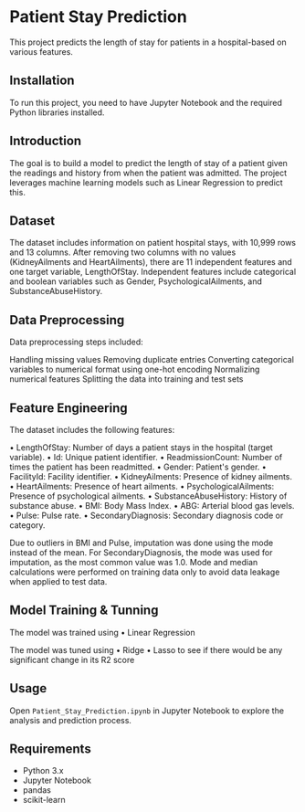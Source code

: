 # Patient Stay Prediction

This project predicts the length of stay for patients in a hospital-based
 on various features. 

## Installation

To run this project, you need to have Jupyter Notebook and the required Python libraries installed.

## Introduction
The goal is to build a model to predict the length of stay of a patient given the readings and history from when the patient was admitted. The project leverages machine learning models such as Linear Regression to predict this.

## Dataset
The dataset includes information on patient hospital stays, with 10,999 rows and 13 columns. After removing two columns with no values (KidneyAilments and HeartAilments), there are 11 independent features and one target variable, LengthOfStay. Independent features include categorical and boolean variables such as Gender, PsychologicalAilments, and SubstanceAbuseHistory.

## Data Preprocessing

Data preprocessing steps included:

Handling missing values
Removing duplicate entries
Converting categorical variables to numerical format using one-hot encoding
Normalizing numerical features
Splitting the data into training and test sets

## Feature Engineering

The dataset includes the following features:

•	LengthOfStay: Number of days a patient stays in the hospital (target variable).
•	Id: Unique patient identifier.
•	ReadmissionCount: Number of times the patient has been readmitted.
•	Gender: Patient's gender.
•	FacilityId: Facility identifier.
•	KidneyAilments: Presence of kidney ailments.
•	HeartAilments: Presence of heart ailments.
•	PsychologicalAilments: Presence of psychological ailments.
•	SubstanceAbuseHistory: History of substance abuse.
•	BMI: Body Mass Index.
•	ABG: Arterial blood gas levels.
•	Pulse: Pulse rate.
•	SecondaryDiagnosis: Secondary diagnosis code or category.

Due to outliers in BMI and Pulse, imputation was done using the mode instead of the mean. 
For SecondaryDiagnosis, the mode was used for imputation, as the most common value was 1.0. Mode and median calculations were performed on training data only to avoid data leakage when applied to test data.

## Model Training & Tunning 

The model was trained using 
•	Linear Regression

The model was tuned using
•	Ridge
•	Lasso
to see if there would be any significant change in its R2 score

## Usage

Open `Patient_Stay_Prediction.ipynb` in Jupyter Notebook to explore the analysis and prediction process.

## Requirements

- Python 3.x
- Jupyter Notebook
- pandas
- scikit-learn

